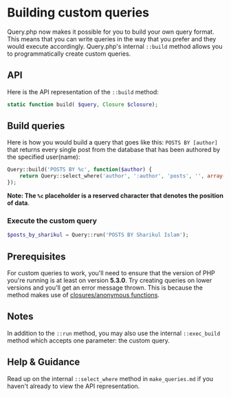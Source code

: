 # Building custom queries
Query.php now makes it possible for you to build your own query format. This means that you can write queries in the way that you prefer and they would execute accordingly. Query.php's internal `::build` method allows you to programmatically create custom queries.

## API
Here is the API representation of the `::build` method:

```php
static function build( $query, Closure $closure);
```

## Build queries
Here is how you would build a query that goes like this: `POSTS BY [author]` that returns every single post from the database that has been authored by the specified user(name):

```php
Query::build('POSTS BY %c', function($author) {
	return Query::select_where('author', ':author', 'posts', '', array(':author' => $author));
});
```

**Note: The `%c` placeholder is a reserved character that denotes the position of data**.

### Execute the custom query

```php
$posts_by_sharikul = Query::run('POSTS BY Sharikul Islam');
```



## Prerequisites
For custom queries to work, you'll need to ensure that the version of PHP you're running is at least on version **5.3.0**. Try creating queries on lower versions and you'll get an error message thrown. This is because the method makes use of [closures/anonymous functions](http://php.net/manual/en/functions.anonymous.php).

## Notes
In addition to the `::run` method, you may also use the internal `::exec_build` method which accepts one parameter: the custom query.

## Help & Guidance
Read up on the internal `::select_where` method in `make_queries.md` if you haven't already to view the API representation.

